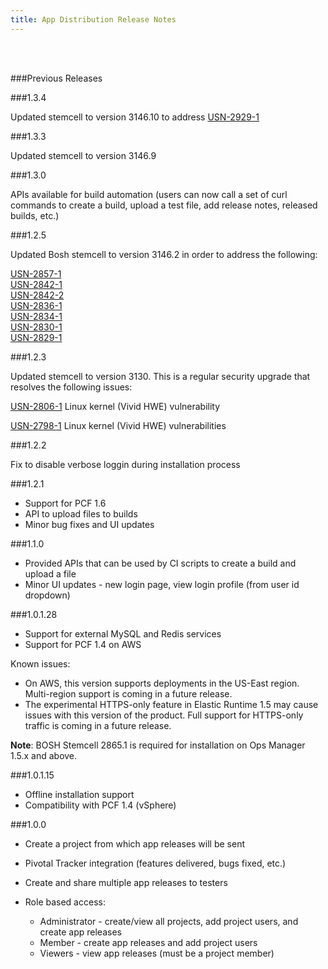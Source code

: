 ```yaml
---
title: App Distribution Release Notes
---
```


<br/>
<br/>


###Previous Releases

###1.3.4 

Updated stemcell to version 3146.10 to address [USN-2929-1](http://www.ubuntu.com/usn/usn-2929-1/)

###1.3.3 

Updated stemcell to version 3146.9 

###1.3.0

APIs available for build automation (users can now call a set of curl commands to create a build, upload a test file, add release notes, released builds, etc.)


###1.2.5

Updated Bosh stemcell to version 3146.2 in order to address the following:

 [USN-2857-1](http://www.ubuntu.com/usn/usn-2857-1/) <br/>
 [USN-2842-1](http://www.ubuntu.com/usn/usn-2842-1/) <br/>
 [USN-2842-2](http://www.ubuntu.com/usn/usn-2842-2/) <br/>
 [USN-2836-1](http://www.ubuntu.com/usn/usn-2836-1/) <br/>
 [USN-2834-1](http://www.ubuntu.com/usn/usn-2834-1/) <br/>
 [USN-2830-1](http://www.ubuntu.com/usn/usn-2830-1/) <br/>
 [USN-2829-1](http://www.ubuntu.com/usn/usn-2829-1/) <br/>

###1.2.3

Updated stemcell to version 3130. This is a regular security upgrade that resolves the following issues:

[USN-2806-1](http://www.ubuntu.com/usn/usn-2806-1/) Linux kernel (Vivid HWE) vulnerability
<br/>

[USN-2798-1](http://www.ubuntu.com/usn/usn-2798-1/) Linux kernel (Vivid HWE) vulnerabilities


###1.2.2

Fix to disable verbose loggin during installation process

###1.2.1

* Support for PCF 1.6
* API to upload files to builds
* Minor bug fixes and UI updates

###1.1.0

* Provided APIs that can be used by CI scripts to create a build and upload a file
* Minor UI updates - new login page, view login profile (from user id dropdown)

###1.0.1.28

* Support for external MySQL and Redis services
* Support for PCF 1.4 on AWS

Known issues:

* On AWS, this version supports deployments in the US-East region. Multi-region support is coming in a future release.
* The experimental HTTPS-only feature in Elastic Runtime 1.5 may cause issues with this version of the product. Full support for HTTPS-only traffic is coming in a future release.

<p class="note"><strong>Note</strong>: BOSH Stemcell 2865.1 is required for installation on Ops Manager 1.5.x and above.</p>

###1.0.1.15

* Offline installation support
* Compatibility with PCF 1.4 (vSphere)

###1.0.0

* Create a project from which app releases will be sent
* Pivotal Tracker integration (features delivered, bugs fixed, etc.)
* Create and share multiple app releases to testers
* Role based access:

     * Administrator - create/view all projects, add project users, and create app releases
     * Member - create app releases and add project users
     * Viewers - view app releases (must be a project member)
